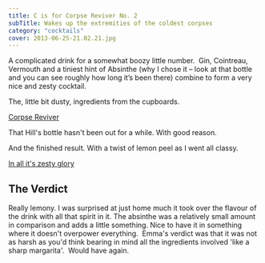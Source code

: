 ```yaml
---
title: C is for Corpse Reviver No. 2
subTitle: Wakes up the extremities of the coldest corpses
category: "cocktails"
cover: 2013-06-25-21.02.21.jpg
---
```


A complicated drink for a somewhat boozy little number.  Gin, Cointreau, Vermouth and a tiniest hint of Absinthe (why I chose it &#8211; look at that bottle and you can see roughly how long it&#8217;s been there) combine to form a very nice and zesty cocktail.

The, little bit dusty, ingredients from the cupboards.

[Corpse Reviver](/images/uploads/2013/06/2013-06-25-20.54.59.jpg "Corpse Reviver")

That Hill's bottle hasn't been out for a while. With good reason.

And the finished result. With a twist of lemon peel as I went all classy.

[In all it's zesty glory](/images/uploads/2013/06/2013-06-25-21.02.21.jpg "Corpse Reviver in Martini Glass")

## The Verdict

Really lemony. I was surprised at just home much it took over the flavour of the drink with all that spirit in it. The absinthe was a relatively small amount in comparison and adds a little something. Nice to have it in something where it doesn't overpower everything.  Emma's verdict was that it was not as harsh as you'd think bearing in mind all the ingredients involved 'like a sharp margarita'.  Would have again.
